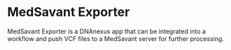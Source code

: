 MedSavant Exporter
==================
MedSavant Exporter is a DNAnexus app that can be integrated into a workflow and push VCF files to a MedSavant server for further processing.